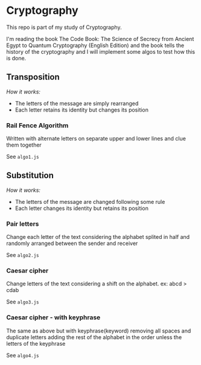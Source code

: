# Cryptography

This repo is part of my study of Cryptography.

I'm reading the book The Code Book: The Science of Secrecy from Ancient Egypt to Quantum Cryptography (English Edition) and the book tells the history of the cryptography and I will implement some algos to test how this is done.

## Transposition
*How it works:* 
- The letters of the message are simply rearranged
- Each letter retains its identity but changes its position

### Rail Fence Algorithm
Written with alternate letters on separate upper and lower lines and clue them together

See `algo1.js`

## Substitution
*How it works:*
- The letters of the message are changed following some rule
- Each letter changes its identity but retains its position

### Pair letters
Change each letter of the text considering the alphabet splited in half and randomly arranged between the sender and receiver

See `algo2.js`

### Caesar cipher
Change letters of the text considering a shift on the alphabet. ex: abcd > cdab

See `algo3.js`

### Caesar cipher - with keyphrase
The same as above but with keyphrase(keyword) removing all spaces and duplicate letters adding the rest of the alphabet in the order unless the letters of the keyphrase

See `algo4.js`
